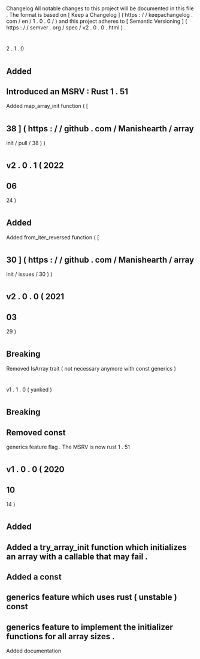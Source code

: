#
Changelog
All
notable
changes
to
this
project
will
be
documented
in
this
file
.
The
format
is
based
on
[
Keep
a
Changelog
]
(
https
:
/
/
keepachangelog
.
com
/
en
/
1
.
0
.
0
/
)
and
this
project
adheres
to
[
Semantic
Versioning
]
(
https
:
/
/
semver
.
org
/
spec
/
v2
.
0
.
0
.
html
)
.
#
#
2
.
1
.
0
#
#
#
Added
-
Introduced
an
MSRV
:
Rust
1
.
51
-
Added
map_array_init
function
(
[
#
38
]
(
https
:
/
/
github
.
com
/
Manishearth
/
array
-
init
/
pull
/
38
)
)
#
#
v2
.
0
.
1
(
2022
-
06
-
24
)
#
#
#
Added
-
Added
from_iter_reversed
function
(
[
#
30
]
(
https
:
/
/
github
.
com
/
Manishearth
/
array
-
init
/
issues
/
30
)
)
#
#
v2
.
0
.
0
(
2021
-
03
-
29
)
#
#
#
Breaking
-
Removed
IsArray
trait
(
not
necessary
anymore
with
const
generics
)
#
#
v1
.
1
.
0
(
yanked
)
#
#
#
Breaking
-
Removed
const
-
generics
feature
flag
.
The
MSRV
is
now
rust
1
.
51
#
#
v1
.
0
.
0
(
2020
-
10
-
14
)
#
#
#
Added
-
Added
a
try_array_init
function
which
initializes
an
array
with
a
callable
that
may
fail
.
-
Added
a
const
-
generics
feature
which
uses
rust
(
unstable
)
const
-
generics
feature
to
implement
the
initializer
functions
for
all
array
sizes
.
-
Added
documentation
